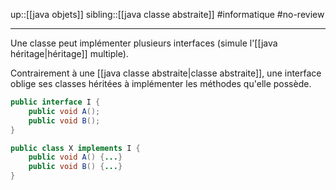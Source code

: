 up::[[java objets]] 
sibling::[[java classe abstraite]]
#informatique #no-review 

----
Une classe peut implémenter plusieurs interfaces (simule l'[[java héritage|héritage]] multiple).

Contrairement à une [[java classe abstraite|classe abstraite]], une interface oblige ses classes héritées à implémenter les méthodes qu'elle possède.


```java
public interface I {
    public void A();
    public void B();
}
```

```java
public class X implements I {
    public void A() {...}
    public void B() {...}
}
```
